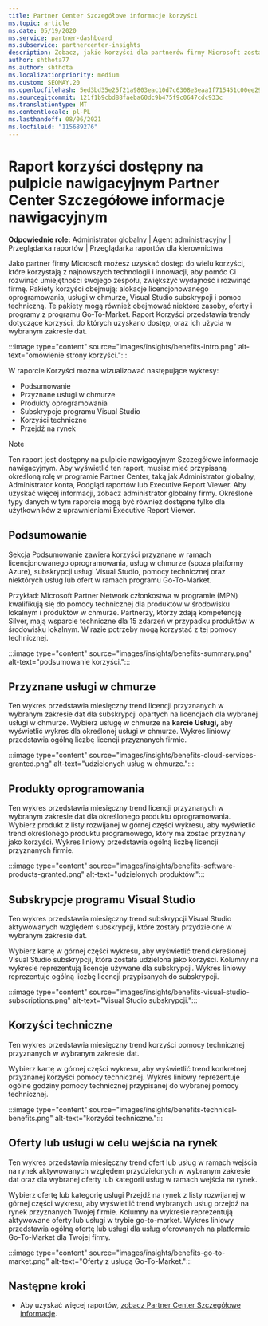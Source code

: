 ```yaml
---
title: Partner Center Szczegółowe informacje korzyści
ms.topic: article
ms.date: 05/19/2020
ms.service: partner-dashboard
ms.subservice: partnercenter-insights
description: Zobacz, jakie korzyści dla partnerów firmy Microsoft zostały przyznane, aby pomóc w rozwoju firmy, zwiększyć wydajność i rozwinąć umiejętności twojego zespołu.
author: shthota77
ms.author: shthota
ms.localizationpriority: medium
ms.custom: SEOMAY.20
ms.openlocfilehash: 5ed3bd35e25f21a9803eac10d7c6308e3eaa1f715451c00ee2943e92533fc4d2
ms.sourcegitcommit: 121f1b9cbd88faeba60dc9b475f9c0647cdc933c
ms.translationtype: MT
ms.contentlocale: pl-PL
ms.lasthandoff: 08/06/2021
ms.locfileid: "115689276"
---
```

# <a name="benefits-report-available-from-the-partner-center-insights-dashboard"></a>Raport korzyści dostępny na pulpicie nawigacyjnym Partner Center Szczegółowe informacje nawigacyjnym

**Odpowiednie role:** Administrator globalny | Agent administracyjny | Przeglądarka raportów | Przeglądarka raportów dla kierownictwa

Jako partner firmy Microsoft możesz uzyskać dostęp do wielu korzyści, które korzystają z najnowszych technologii i innowacji, aby pomóc Ci rozwinąć umiejętności swojego zespołu, zwiększyć wydajność i rozwinąć firmę. Pakiety korzyści obejmują: alokacje licencjonowanego oprogramowania, usługi w chmurze, Visual Studio subskrypcji i pomoc techniczną. Te pakiety mogą również obejmować niektóre zasoby, oferty i programy z programu Go-To-Market. Raport Korzyści przedstawia trendy dotyczące korzyści, do których uzyskano dostęp, oraz ich użycia w wybranym zakresie dat.

:::image type="content" source="images/insights/benefits-intro.png" alt-text="omówienie strony korzyści.":::

W raporcie Korzyści można wizualizować następujące wykresy:

- Podsumowanie
- Przyznane usługi w chmurze
- Produkty oprogramowania
- Subskrypcje programu Visual Studio
- Korzyści techniczne
- Przejdź na rynek

 > [!NOTE]
 > Ten raport jest dostępny na pulpicie nawigacyjnym Szczegółowe informacje nawigacyjnym. Aby wyświetlić ten raport, musisz mieć przypisaną określoną rolę w programie Partner Center, taką jak Administrator globalny, Administrator konta, Podgląd raportów lub Executive Report Viewer. Aby uzyskać więcej informacji, zobacz administrator globalny firmy. Określone typy danych w tym raporcie mogą być również dostępne tylko dla użytkowników z uprawnieniami Executive Report Viewer.

## <a name="summary"></a>Podsumowanie

Sekcja Podsumowanie zawiera korzyści przyznane w ramach licencjonowanego oprogramowania, usług w chmurze (spoza platformy Azure), subskrypcji usługi Visual Studio, pomocy technicznej oraz niektórych usług lub ofert w ramach programu Go-To-Market.

Przykład: Microsoft Partner Network członkostwa w programie (MPN) kwalifikują się do pomocy technicznej dla produktów w środowisku lokalnym i produktów w chmurze. Partnerzy, którzy zdają kompetencję Silver, mają wsparcie techniczne dla 15 zdarzeń w przypadku produktów w środowisku lokalnym. W razie potrzeby mogą korzystać z tej pomocy technicznej. 

:::image type="content" source="images/insights/benefits-summary.png" alt-text="podsumowanie korzyści.":::

## <a name="cloud-services-granted"></a>Przyznane usługi w chmurze

Ten wykres przedstawia miesięczny trend licencji przyznanych w wybranym zakresie dat dla subskrypcji opartych na licencjach dla wybranej usługi w chmurze.
Wybierz usługę w chmurze na **karcie Usługi,** aby wyświetlić wykres dla określonej usługi w chmurze. Wykres liniowy przedstawia ogólną liczbę licencji przyznanych firmie.

:::image type="content" source="images/insights/benefits-cloud-services-granted.png" alt-text="udzielonych usług w chmurze.":::

## <a name="software-products"></a>Produkty oprogramowania

Ten wykres przedstawia miesięczny trend licencji przyznanych w wybranym zakresie dat dla określonego produktu oprogramowania. Wybierz produkt z listy rozwijanej w górnej części wykresu, aby wyświetlić trend określonego produktu programowego, który ma zostać przyznany jako korzyści. Wykres liniowy przedstawia ogólną liczbę licencji przyznanych firmie.

:::image type="content" source="images/insights/benefits-software-products-granted.png" alt-text="udzielonych produktów.":::

## <a name="visual-studio-subscriptions"></a>Subskrypcje programu Visual Studio

Ten wykres przedstawia miesięczny trend subskrypcji Visual Studio aktywowanych względem subskrypcji, które zostały przydzielone w wybranym zakresie dat.

Wybierz kartę w górnej części wykresu, aby wyświetlić trend określonej Visual Studio subskrypcji, która została udzielona jako korzyści. Kolumny na wykresie reprezentują licencje używane dla subskrypcji. Wykres liniowy reprezentuje ogólną liczbę licencji przypisanych do subskrypcji.

:::image type="content" source="images/insights/benefits-visual-studio-subscriptions.png" alt-text="Visual Studio subskrypcji.":::

## <a name="technical-benefits"></a>Korzyści techniczne

Ten wykres przedstawia miesięczny trend korzyści pomocy technicznej przyznanych w wybranym zakresie dat.

Wybierz kartę w górnej części wykresu, aby wyświetlić trend konkretnej przyznanej korzyści pomocy technicznej. Wykres liniowy reprezentuje ogólne godziny pomocy technicznej przypisanej do wybranej pomocy technicznej.

:::image type="content" source="images/insights/benefits-technical-benefits.png" alt-text="korzyści techniczne.":::

## <a name="go-to-market-offers-or-services"></a>Oferty lub usługi w celu wejścia na rynek

Ten wykres przedstawia miesięczny trend ofert lub usług w ramach wejścia na rynek aktywowanych względem przydzielonych w wybranym zakresie dat oraz dla wybranej oferty lub kategorii usług w ramach wejścia na rynek.

Wybierz ofertę lub kategorię usługi Przejdź na rynek z listy rozwijanej w górnej części wykresu, aby wyświetlić trend wybranych usług przejdź na rynek przyznanych Twojej firmie. Kolumny na wykresie reprezentują aktywowane oferty lub usługi w trybie go-to-market. Wykres liniowy przedstawia ogólną ofertę lub usługi dla usług oferowanych na platformie Go-To-Market dla Twojej firmy.

:::image type="content" source="images/insights/benefits-go-to-market.png" alt-text="Oferty z usługą Go-To-Market.":::

## <a name="next-steps"></a>Następne kroki

- Aby uzyskać więcej raportów, [zobacz Partner Center Szczegółowe informacje](partner-center-insights.md).
